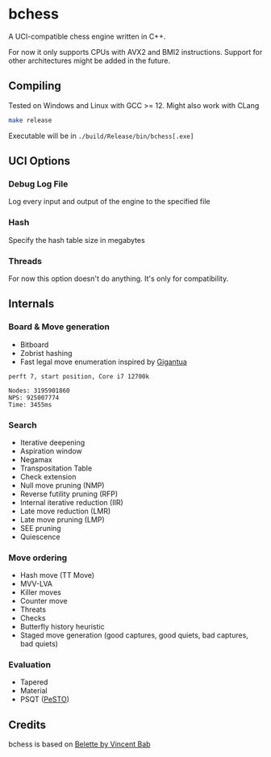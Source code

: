 # bchess
A UCI-compatible chess engine written in C++. 

For now it only supports CPUs with AVX2 and BMI2 instructions. Support for other architectures might be added in the future.

## Compiling

Tested on Windows and Linux with GCC >= 12. Might also work with CLang

```sh
make release
```
Executable will be in `./build/Release/bin/bchess[.exe]`

## UCI Options

### Debug Log File
Log every input and output of the engine to the specified file

### Hash
Specify the hash table size in megabytes

### Threads
For now this option doesn't do anything. It's only for compatibility.

## Internals

### Board & Move generation
 - Bitboard
 - Zobrist hashing
 - Fast legal move enumeration inspired by [Gigantua](https://github.com/Gigantua/Gigantua)
```
perft 7, start position, Core i7 12700k

Nodes: 3195901860
NPS: 925007774
Time: 3455ms
```

### Search
 - Iterative deepening
 - Aspiration window
 - Negamax
 - Transpositation Table
 - Check extension
 - Null move pruning (NMP)
 - Reverse futility pruning (RFP)
 - Internal iterative reduction (IIR)
 - Late move reduction (LMR)
 - Late move pruning (LMP)
 - SEE pruning
 - Quiescence

 ### Move ordering
  - Hash move (TT Move)
  - MVV-LVA
  - Killer moves
  - Counter move
  - Threats
  - Checks
  - Butterfly history heuristic
  - Staged move generation (good captures, good quiets, bad captures, bad quiets)

### Evaluation
 - Tapered
 - Material
 - PSQT ([PeSTO](https://www.chessprogramming.org/PeSTO%27s_Evaluation_Function))

## Credits

bchess is based on [Belette by Vincent Bab](https://github.com/vincentbab/Belette)
